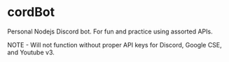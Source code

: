 # cordBot
Personal Nodejs Discord bot. For fun and practice using assorted APIs.

NOTE - Will not function without proper API keys for Discord, Google CSE, and Youtube v3.
